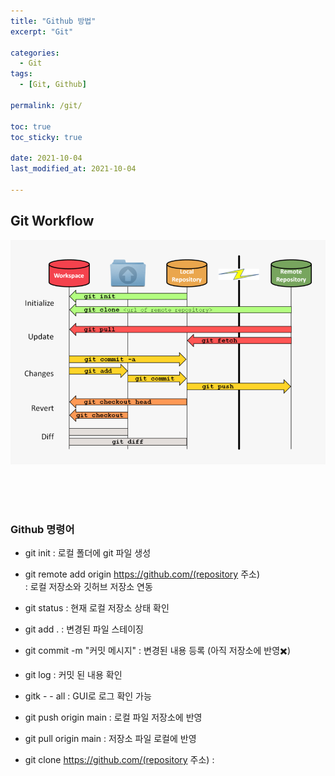 ```yaml
---
title: "Github 방법"
excerpt: "Git"

categories:
  - Git
tags:
  - [Git, Github]

permalink: /git/

toc: true
toc_sticky: true
 
date: 2021-10-04
last_modified_at: 2021-10-04

---
```


## Git Workflow 

![git-workflow](../assets/images/posts_img/git/git-workflow.png)


<br>
<br>
<br>


### Github 명령어

 - git init : 로컬 폴더에 git 파일 생성

 - git remote add origin https://github.com/(repository 주소)<br> : 로컬 저장소와 깃허브 저장소 연동

 - git status : 현재 로컬 저장소 상태 확인

 - git add .  : 변경된 파일 스테이징

 - git commit -m "커밋 메시지" : 변경된 내용 등록 (아직 저장소에 반영✖️)

 - git log : 커밋 된 내용 확인

 - gitk - - all : GUI로 로그 확인 가능

 - git push origin main : 로컬 파일 저장소에 반영

 - git pull origin main : 저장소 파일 로컬에 반영

 - git clone https://github.com/(repository 주소) : 


<br>
<br>